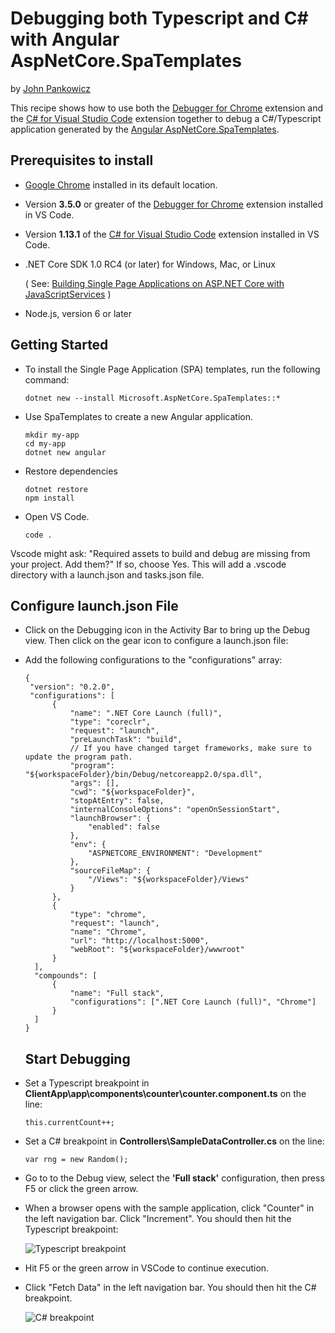 # Debugging both Typescript and C# with Angular AspNetCore.SpaTemplates

by [John Pankowicz](https://github.com/johnpankowicz)

This recipe shows how to use both the [Debugger for Chrome](https://github.com/Microsoft/vscode-chrome-debug) extension and the [C# for Visual Studio Code](https://github.com/OmniSharp/omnisharp-vscode) extension together to debug a C#/Typescript application generated by the [Angular AspNetCore.SpaTemplates](https://www.nuget.org/packages/Microsoft.AspNetCore.SpaTemplates/).

## Prerequisites to install

- [Google Chrome](https://www.google.com/chrome) installed in its default location.

- Version **3.5.0** or greater of the [Debugger for Chrome](https://marketplace.visualstudio.com/items?itemName=msjsdiag.debugger-for-chrome) extension installed in VS Code.

- Version **1.13.1** of the [C# for Visual Studio Code](https://marketplace.visualstudio.com/items?itemName=ms-dotnettools.csharp) extension installed in VS Code.

- .NET Core SDK 1.0 RC4 (or later) for Windows, Mac, or Linux

  ( See: [Building Single Page Applications on ASP.NET Core with JavaScriptServices](https://blogs.msdn.microsoft.com/webdev/2017/02/14/building-single-page-applications-on-asp-net-core-with-javascriptservices/) )

- Node.js, version 6 or later

## Getting Started

- To install the Single Page Application (SPA) templates, run the following command:

    ```
    dotnet new --install Microsoft.AspNetCore.SpaTemplates::*
    ```

- Use SpaTemplates to create a new Angular application.

    ```
    mkdir my-app
    cd my-app
    dotnet new angular
    ```

- Restore dependencies

    ```
    dotnet restore
    npm install
    ```

- Open VS Code.

    ```
    code .
    ```

Vscode might ask: "Required assets to build and debug are missing from your project. Add them?"
If so, choose Yes. This will add a .vscode directory with a launch.json and tasks.json file.

## Configure launch.json File

- Click on the Debugging icon in the Activity Bar to bring up the Debug view.
Then click on the gear icon to configure a launch.json file:

- Add the following configurations to the "configurations" array:

  ```
  {
   "version": "0.2.0",
   "configurations": [
        {
            "name": ".NET Core Launch (full)",
            "type": "coreclr",
            "request": "launch",
            "preLaunchTask": "build",
            // If you have changed target frameworks, make sure to update the program path.
            "program": "${workspaceFolder}/bin/Debug/netcoreapp2.0/spa.dll",
            "args": [],
            "cwd": "${workspaceFolder}",
            "stopAtEntry": false,
            "internalConsoleOptions": "openOnSessionStart",
            "launchBrowser": {
                "enabled": false
            },
            "env": {
                "ASPNETCORE_ENVIRONMENT": "Development"
            },
            "sourceFileMap": {
                "/Views": "${workspaceFolder}/Views"
            }
        },
        {
            "type": "chrome",
            "request": "launch",
            "name": "Chrome",
            "url": "http://localhost:5000",
            "webRoot": "${workspaceFolder}/wwwroot"
        }
    ],
    "compounds": [
        {
            "name": "Full stack",
            "configurations": [".NET Core Launch (full)", "Chrome"]
        }
    ]
  }
  ```

  ## Start Debugging

- Set a Typescript breakpoint in **ClientApp\app\components\counter\counter.component.ts** on the line:

    ```
    this.currentCount++;
    ```

- Set a C# breakpoint in **Controllers\SampleDataController.cs** on the line:

    ```
    var rng = new Random();
    ```

- Go to to the Debug view, select the **'Full stack'** configuration, then press F5 or click the green arrow.

- When a browser opens with the sample application, click "Counter" in the left navigation bar.
Click "Increment".  You should then hit the Typescript breakpoint:

  ![Typescript breakpoint](Typescript_breakpoint.png)

- Hit F5 or the green arrow in VSCode to continue execution.

- Click "Fetch Data" in the left navigation bar. You should then hit the C# breakpoint.

  ![C# breakpoint](CSharp_breakpoint.png)

